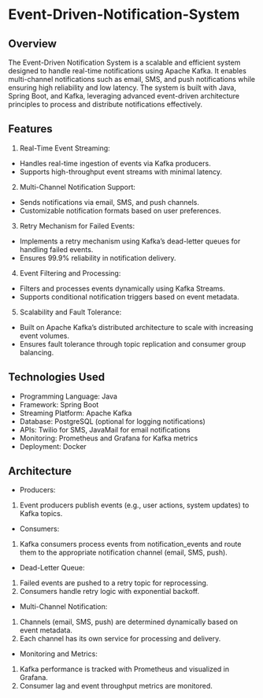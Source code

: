 # Event-Driven-Notification-System

## Overview

The Event-Driven Notification System is a scalable and efficient system designed to handle real-time notifications using Apache Kafka. It enables multi-channel notifications such as email, SMS, and push notifications while ensuring high reliability and low latency. The system is built with Java, Spring Boot, and Kafka, leveraging advanced event-driven architecture principles to process and distribute notifications effectively.

## Features

1. Real-Time Event Streaming:
* Handles real-time ingestion of events via Kafka producers.
* Supports high-throughput event streams with minimal latency.
2. Multi-Channel Notification Support:
* Sends notifications via email, SMS, and push channels.
* Customizable notification formats based on user preferences.
3. Retry Mechanism for Failed Events:
* Implements a retry mechanism using Kafka’s dead-letter queues for handling failed events.
* Ensures 99.9% reliability in notification delivery.
4. Event Filtering and Processing:
* Filters and processes events dynamically using Kafka Streams.
* Supports conditional notification triggers based on event metadata.
5. Scalability and Fault Tolerance:
* Built on Apache Kafka’s distributed architecture to scale with increasing event volumes.
* Ensures fault tolerance through topic replication and consumer group balancing.

## Technologies Used

* Programming Language: Java
* Framework: Spring Boot
* Streaming Platform: Apache Kafka
* Database: PostgreSQL (optional for logging notifications)
* APIs: Twilio for SMS, JavaMail for email notifications
* Monitoring: Prometheus and Grafana for Kafka metrics
* Deployment: Docker

## Architecture

* Producers:
1. Event producers publish events (e.g., user actions, system updates) to Kafka topics.
* Consumers:
1. Kafka consumers process events from notification_events and route them to the appropriate notification channel (email, SMS, push).
* Dead-Letter Queue:
1. Failed events are pushed to a retry topic for reprocessing.
2. Consumers handle retry logic with exponential backoff.
* Multi-Channel Notification:
1. Channels (email, SMS, push) are determined dynamically based on event metadata.
2. Each channel has its own service for processing and delivery.
* Monitoring and Metrics:
1. Kafka performance is tracked with Prometheus and visualized in Grafana.
2. Consumer lag and event throughput metrics are monitored.
